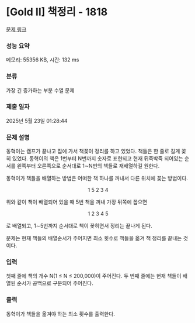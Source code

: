 # [Gold II] 책정리 - 1818 

[문제 링크](https://www.acmicpc.net/problem/1818) 

### 성능 요약

메모리: 55356 KB, 시간: 132 ms

### 분류

가장 긴 증가하는 부분 수열 문제

### 제출 일자

2025년 5월 23일 01:28:44

### 문제 설명

<p>동혁이는 캠프가 끝나고 집에 가서 책꽂이 정리를 하고 있었다. 책들은 한 줄로 길게 꽂히 있었다. 동혁이의 책은 1번부터 N번까지 숫자로 표현되고  현재 뒤죽박죽 되어있는 순서를 왼쪽부터 오른쪽으로 순서대로 1∼N번의 책들로 재배열하길 원한다.</p>

<p>동혁이가 책들을 배열하는 방법은 어떠한 책 하나를 꺼내서 다른 위치에 꽂는 방법이다.</p>

<p style="text-align: center;">1 5 2 3 4</p>

<p>위와 같이 책이 배열되어 있을 때 5번 책을 꺼내 가장 뒤쪽에 꼽으면</p>

<p style="text-align: center;">1 2 3 4 5</p>

<p>로 배열되고, 1∼5번까지 순서대로 책이 꽂히면서 정리는 끝나게 된다.</p>

<p>문제는 현재 책들의 배열순서가 주어지면 최소 횟수로 책들을 옮겨 책 정리를 끝내는 것이다.</p>

### 입력 

 <p>첫째 줄에 책의 개수 N(1 ≤ N ≤ 200,000)이 주어진다. 두 번째 줄에는 현재 책들이 배열된 순서가 공백으로 구분되어 주어진다.</p>

### 출력 

 <p>동혁이가 책들을 옮겨야 하는 최소 횟수를 출력한다.</p>

